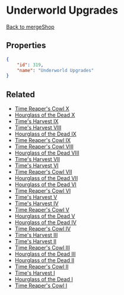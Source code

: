 # Underworld Upgrades

<no description available>

[Back to mergeShop](../merge-shops.md)

## Properties

```json
{
    "id": 319,
    "name": "Underworld Upgrades"
}
```

## Related

- [Time Reaper's Cowl X](../items/19515-time-reaper-s-cowl-x.md)
- [Hourglass of the Dead X](../items/19525-hourglass-of-the-dead-x.md)
- [Time's Harvest IX](../items/19534-time-s-harvest-ix.md)
- [Time's Harvest VIII](../items/19533-time-s-harvest-viii.md)
- [Hourglass of the Dead IX](../items/19524-hourglass-of-the-dead-ix.md)
- [Time Reaper's Cowl IX](../items/19514-time-reaper-s-cowl-ix.md)
- [Time Reaper's Cowl VIII](../items/19513-time-reaper-s-cowl-viii.md)
- [Hourglass of the Dead VIII](../items/19523-hourglass-of-the-dead-viii.md)
- [Time's Harvest VII](../items/19532-time-s-harvest-vii.md)
- [Time's Harvest VI](../items/19531-time-s-harvest-vi.md)
- [Time Reaper's Cowl VII](../items/19512-time-reaper-s-cowl-vii.md)
- [Hourglass of the Dead VII](../items/19522-hourglass-of-the-dead-vii.md)
- [Hourglass of the Dead VI](../items/19521-hourglass-of-the-dead-vi.md)
- [Time Reaper's Cowl VI](../items/19511-time-reaper-s-cowl-vi.md)
- [Time's Harvest V](../items/19530-time-s-harvest-v.md)
- [Time's Harvest IV](../items/19529-time-s-harvest-iv.md)
- [Time Reaper's Cowl V](../items/19510-time-reaper-s-cowl-v.md)
- [Hourglass of the Dead V](../items/19520-hourglass-of-the-dead-v.md)
- [Hourglass of the Dead IV](../items/19519-hourglass-of-the-dead-iv.md)
- [Time Reaper's Cowl IV](../items/19509-time-reaper-s-cowl-iv.md)
- [Time's Harvest III](../items/19528-time-s-harvest-iii.md)
- [Time's Harvest II](../items/19527-time-s-harvest-ii.md)
- [Time Reaper's Cowl III](../items/19508-time-reaper-s-cowl-iii.md)
- [Hourglass of the Dead III](../items/19518-hourglass-of-the-dead-iii.md)
- [Hourglass of the Dead II](../items/19517-hourglass-of-the-dead-ii.md)
- [Time Reaper's Cowl II](../items/19507-time-reaper-s-cowl-ii.md)
- [Time's Harvest I](../items/19526-time-s-harvest-i.md)
- [Hourglass of the Dead I](../items/19516-hourglass-of-the-dead-i.md)
- [Time Reaper's Cowl I](../items/19506-time-reaper-s-cowl-i.md)

